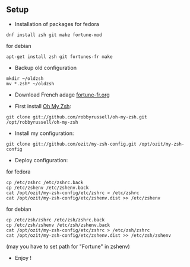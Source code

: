 Setup
-----
* Installation of packages
for fedora
~~~
dnf install zsh git make fortune-mod
~~~
for debian
~~~
apt-get install zsh git fortunes-fr make
~~~
* Backup old configuration
~~~
mkdir ~/oldzsh
mv *.zsh* ~/oldzsh
~~~
* Download French adage [fortune-fr.org](http://www.fortunes-fr.org/#download)

* First install  [Oh My Zsh](https://github.com/robbyrussell/oh-my-zsh):
~~~
git clone git://github.com/robbyrussell/oh-my-zsh.git /opt/robbyrussell/oh-my-zsh
~~~
* Install my configuration:
~~~
git clone git://github.com/ozit/my-zsh-config.git /opt/ozit/my-zsh-config
~~~
* Deploy configuration:

for fedora
~~~
cp /etc/zshrc /etc/zshrc.back
cp /etc/zshenv /etc/zshenv.back
cat /opt/ozit/my-zsh-config/etc/zshrc > /etc/zshrc
cat /opt/ozit/my-zsh-config/etc/zshenv.dist >> /etc/zshenv
~~~

for debian
~~~
cp /etc/zsh/zshrc /etc/zsh/zshrc.back
cp /etc/zsh/zshenv /etc/zsh/zshenv.back
cat /opt/ozit/my-zsh-config/etc/zshrc > /etc/zsh/zshrc
cat /opt/ozit/my-zsh-config/etc/zshenv.dist >> /etc/zsh/zshenv
~~~

(may you have to set path for "Fortune" in zshenv)

* Enjoy !
